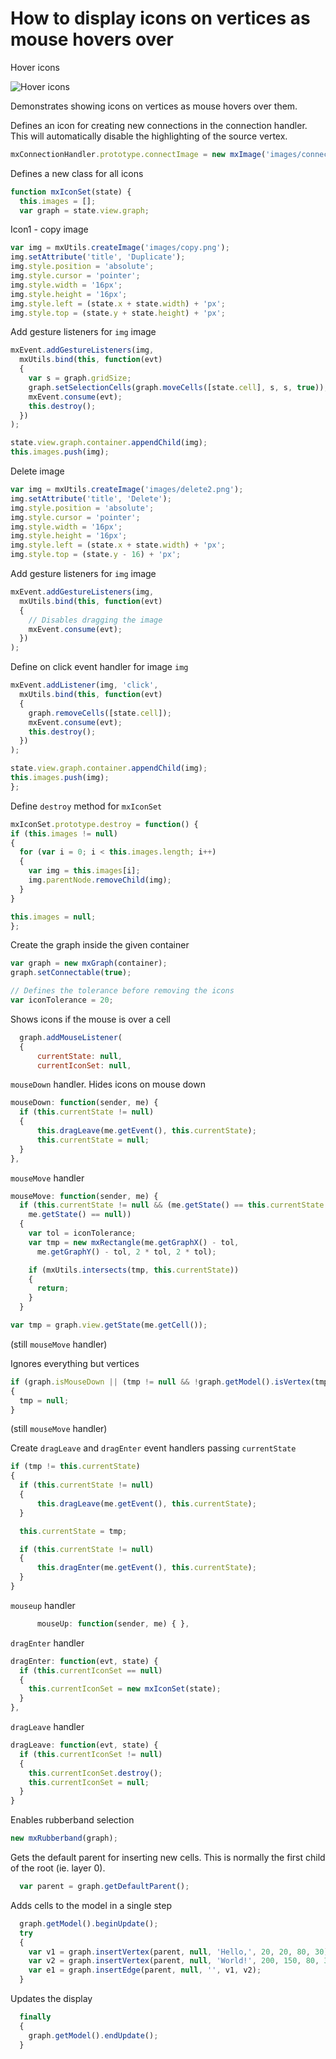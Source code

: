 # How to display icons on vertices as mouse hovers over

Hover icons

![Hover icons](../images/examples/hover-icons.png "Hover icons")

Demonstrates showing icons on vertices as mouse hovers over them.

Defines an icon for creating new connections in the connection handler.
This will automatically disable the highlighting of the source vertex.

```js
mxConnectionHandler.prototype.connectImage = new mxImage('images/connector.gif', 16, 16);
```

Defines a new class for all icons

```js
function mxIconSet(state) {
  this.images = [];
  var graph = state.view.graph;
```

Icon1 - copy image

```js
var img = mxUtils.createImage('images/copy.png');
img.setAttribute('title', 'Duplicate');
img.style.position = 'absolute';
img.style.cursor = 'pointer';
img.style.width = '16px';
img.style.height = '16px';
img.style.left = (state.x + state.width) + 'px';
img.style.top = (state.y + state.height) + 'px';
```

Add gesture listeners for `img` image

```js
mxEvent.addGestureListeners(img,
  mxUtils.bind(this, function(evt)
  {
    var s = graph.gridSize;
    graph.setSelectionCells(graph.moveCells([state.cell], s, s, true));
    mxEvent.consume(evt);
    this.destroy();
  })
);

state.view.graph.container.appendChild(img);
this.images.push(img);
```

Delete image

```js
var img = mxUtils.createImage('images/delete2.png');
img.setAttribute('title', 'Delete');
img.style.position = 'absolute';
img.style.cursor = 'pointer';
img.style.width = '16px';
img.style.height = '16px';
img.style.left = (state.x + state.width) + 'px';
img.style.top = (state.y - 16) + 'px';
```

Add gesture listeners for `img` image

```js
mxEvent.addGestureListeners(img,
  mxUtils.bind(this, function(evt)
  {
    // Disables dragging the image
    mxEvent.consume(evt);
  })
);
```

Define on click event handler for image `img`

```js
mxEvent.addListener(img, 'click',
  mxUtils.bind(this, function(evt)
  {
    graph.removeCells([state.cell]);
    mxEvent.consume(evt);
    this.destroy();
  })
);

state.view.graph.container.appendChild(img);
this.images.push(img);
};
```

Define `destroy` method for `mxIconSet`

```js
mxIconSet.prototype.destroy = function() {
if (this.images != null)
{
  for (var i = 0; i < this.images.length; i++)
  {
    var img = this.images[i];
    img.parentNode.removeChild(img);
  }
}

this.images = null;
};
```

Create the graph inside the given container

```js
var graph = new mxGraph(container);
graph.setConnectable(true);

// Defines the tolerance before removing the icons
var iconTolerance = 20;
```

Shows icons if the mouse is over a cell

```js
  graph.addMouseListener(
  {
      currentState: null,
      currentIconSet: null,
```

`mouseDown` handler. Hides icons on mouse down

```js
mouseDown: function(sender, me) {  
  if (this.currentState != null)
  {
      this.dragLeave(me.getEvent(), this.currentState);
      this.currentState = null;
  }
},
```

`mouseMove` handler

```js
mouseMove: function(sender, me) {
  if (this.currentState != null && (me.getState() == this.currentState ||
    me.getState() == null))
  {
    var tol = iconTolerance;
    var tmp = new mxRectangle(me.getGraphX() - tol,
      me.getGraphY() - tol, 2 * tol, 2 * tol);

    if (mxUtils.intersects(tmp, this.currentState))
    {
      return;
    }
  }

var tmp = graph.view.getState(me.getCell());
```

(still `mouseMove` handler)

Ignores everything but vertices

```js
if (graph.isMouseDown || (tmp != null && !graph.getModel().isVertex(tmp.cell)))
{
  tmp = null;
}
```

(still `mouseMove` handler)

Create `dragLeave` and `dragEnter` event handlers passing `currentState`

```js
if (tmp != this.currentState)
{
  if (this.currentState != null)
  {
      this.dragLeave(me.getEvent(), this.currentState);
  }

  this.currentState = tmp;

  if (this.currentState != null)
  {
      this.dragEnter(me.getEvent(), this.currentState);
  }
}
```

`mouseup` handler

```js
      mouseUp: function(sender, me) { },
```

`dragEnter` handler

```js
dragEnter: function(evt, state) {
  if (this.currentIconSet == null)
  {
    this.currentIconSet = new mxIconSet(state);
  }
},
```

`dragLeave` handler

```js
dragLeave: function(evt, state) {
  if (this.currentIconSet != null)
  {
    this.currentIconSet.destroy();
    this.currentIconSet = null;
  }
}
```

Enables rubberband selection

```js
new mxRubberband(graph);
```

Gets the default parent for inserting new cells.
This is normally the first child of the root (ie. layer 0).

```js  
  var parent = graph.getDefaultParent();
```

Adds cells to the model in a single step

```js
  graph.getModel().beginUpdate();
  try
  {
    var v1 = graph.insertVertex(parent, null, 'Hello,', 20, 20, 80, 30);
    var v2 = graph.insertVertex(parent, null, 'World!', 200, 150, 80, 30);
    var e1 = graph.insertEdge(parent, null, '', v1, v2);
  }
```

Updates the display

```js
  finally
  {
    graph.getModel().endUpdate();
  }
```

